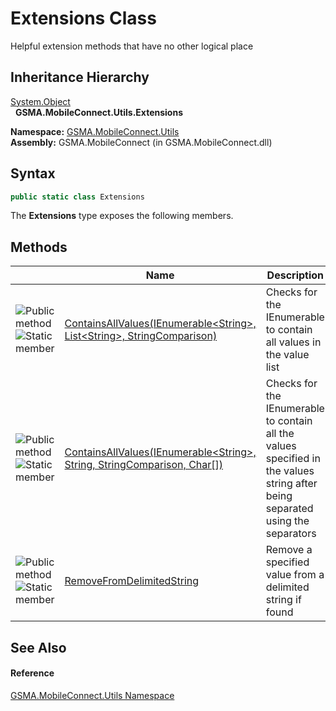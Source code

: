 Extensions Class
================
Helpful extension methods that have no other logical place


Inheritance Hierarchy
---------------------
[System.Object][1]  
  **GSMA.MobileConnect.Utils.Extensions**  

**Namespace:** [GSMA.MobileConnect.Utils][2]  
**Assembly:** GSMA.MobileConnect (in GSMA.MobileConnect.dll)

Syntax
------

```csharp
public static class Extensions
```

The **Extensions** type exposes the following members.


Methods
-------

                                 | Name                                                                              | Description                                                                                                                    
-------------------------------- | --------------------------------------------------------------------------------- | ------------------------------------------------------------------------------------------------------------------------------ 
![Public method]![Static member] | [ContainsAllValues(IEnumerable&lt;String>, List&lt;String>, StringComparison)][3] | Checks for the IEnumerable to contain all values in the value list                                                             
![Public method]![Static member] | [ContainsAllValues(IEnumerable&lt;String>, String, StringComparison, Char[])][4]  | Checks for the IEnumerable to contain all the values specified in the values string after being separated using the separators 
![Public method]![Static member] | [RemoveFromDelimitedString][5]                                                    | Remove a specified value from a delimited string if found                                                                      


See Also
--------

#### Reference
[GSMA.MobileConnect.Utils Namespace][2]  

[1]: http://msdn.microsoft.com/en-us/library/e5kfa45b
[2]: ../README.md
[3]: ContainsAllValues.md
[4]: ContainsAllValues_1.md
[5]: RemoveFromDelimitedString.md
[6]: ../../_icons/Help.png
[Public method]: ../../_icons/pubmethod.gif "Public method"
[Static member]: ../../_icons/static.gif "Static member"